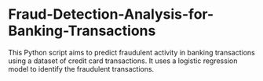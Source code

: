 # Fraud-Detection-Analysis-for-Banking-Transactions
This Python script aims to predict fraudulent activity in banking transactions using a dataset of credit card transactions. It uses a logistic regression model to identify the fraudulent transactions.
